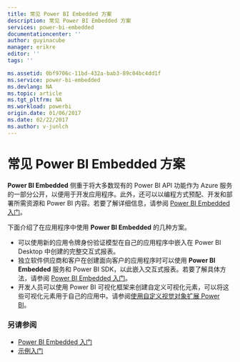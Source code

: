 ```yaml
---
title: 常见 Power BI Embedded 方案
description: 常见 Power BI Embedded 方案
services: power-bi-embedded
documentationcenter: ''
author: guyinacube
manager: erikre
editor: ''
tags: ''

ms.assetid: 0bf9706c-11bd-432a-bab3-89c04bc4dd1f
ms.service: power-bi-embedded
ms.devlang: NA
ms.topic: article
ms.tgt_pltfrm: NA
ms.workload: powerbi
origin.date: 01/06/2017
ms.date: 02/22/2017
ms.author: v-junlch
---
```


# 常见 Power BI Embedded 方案
**Power BI Embedded** 侧重于将大多数现有的 Power BI API 功能作为 Azure 服务的一部分公开，以便用于开发应用程序。此外，还可以以编程方式预配、开发和部署所需资源和 Power BI 内容。若要了解详细信息，请参阅 [Power BI Embedded 入门](./power-bi-embedded-get-started.md)。

下面介绍了在应用程序中使用 **Power BI Embedded** 的几种方案。

- 可以使用新的应用令牌身份验证模型在自己的应用程序中嵌入在 Power BI Desktop 中创建的完整交互式报表。
- 独立软件供应商和客户在创建面向客户的应用程序时可以使用 **Power BI Embedded** 服务和 Power BI SDK，以此嵌入交互式报表。若要了解具体方法，请参阅 [Power BI Embedded 入门](./power-bi-embedded-get-started.md)。
- 开发人员可以使用 Power BI 可视化框架来创建自定义可视化元素，可以将这些可视化元素用于自己的应用中。请参阅[使用自定义视觉对象扩展 Power BI](https://powerbi.microsoft.com/custom-visuals/)。

### 另请参阅
- [Power BI Embedded 入门](./power-bi-embedded-get-started.md)
- [示例入门](./power-bi-embedded-get-started-sample.md)

<!---HONumber=Mooncake_0213_2017-->
<!---Update_Description: wording update -->